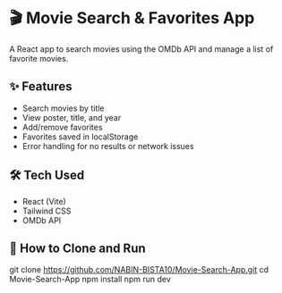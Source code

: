 # 🎬 Movie Search & Favorites App

A React app to search movies using the OMDb API and manage a list of favorite movies.

## ✨ Features

- Search movies by title
- View poster, title, and year
- Add/remove favorites
- Favorites saved in localStorage
- Error handling for no results or network issues

## 🛠 Tech Used

- React (Vite)
- Tailwind CSS
- OMDb API

## 🚀 How to Clone and Run
git clone https://github.com/NABIN-BISTA10/Movie-Search-App.git
cd Movie-Search-App
npm install
npm run dev